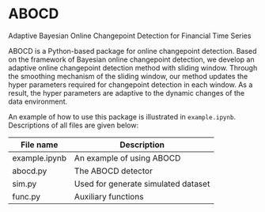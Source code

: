 # ABOCD
Adaptive Bayesian Online Changepoint Detection for Financial Time Series

ABOCD is a Python-based package for online changepoint detection. Based on the framework of Bayesian online changepoint detection, we develop an adaptive online changepoint detection method with sliding window. Through the smoothing mechanism of the sliding window, our method updates the hyper parameters required for changepoint detection in each window. As a result, the hyper parameters are adaptive to the dynamic changes of the data environment. 

An example of how to use this package is illustrated in `example.ipynb`. 
Descriptions of all files are given below:

| File name | Description | 
| ----------- | ----------- | 
| example.ipynb | An example of using ABOCD |
| abocd.py | The ABOCD detector |
| sim.py | Used for generate simulated dataset | 
| func.py | Auxiliary functions |


